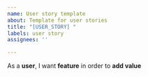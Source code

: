 ```yaml
---
name: User story template
about: Template for user stories
title: "[USER_STORY] "
labels: user story
assignees: ''

---
```


As a **user**, I want **feature** in order to **add value**
